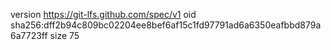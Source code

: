version https://git-lfs.github.com/spec/v1
oid sha256:dff2b94c809bc02204ee8bef6af15c1fd97791ad6a6350eafbbd879a6a7723ff
size 75

